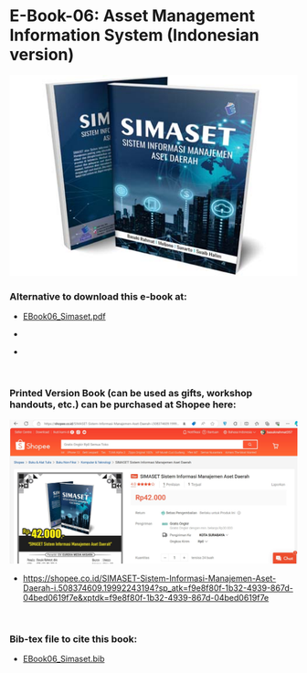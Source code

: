 # E-Book-06: Asset Management Information System (Indonesian version)

<p align="center">
  <img src="https://github.com/bsrahmat/ebook-06/blob/main/SIMASET.jpg" alt="" class="img-responsive" width="700">
</p>

### Alternative to download this e-book at:

- <a href="https://github.com/bsrahmat/ebook-06/blob/main/EBook06_Simaset.pdf" target="_blank">EBook06_Simaset.pdf</a>

- <a href="" target="_blank"></a>

- <a href="" target="_blank"></a>

<br>

### Printed Version Book (can be used as gifts, workshop handouts, etc.) can be purchased at Shopee here:

<p align="center">
<a href="https://shopee.co.id/SIMASET-Sistem-Informasi-Manajemen-Aset-Daerah-i.508374609.19992243194?sp_atk=f9e8f80f-1b32-4939-867d-04bed0619f7e&xptdk=f9e8f80f-1b32-4939-867d-04bed0619f7e" target="_blank"><img src="https://github.com/bsrahmat/ebook-06/blob/main/shopee_book06.jpg" alt="" class="img-responsive" width="700">
</a>
</p>

- <a href="https://shopee.co.id/SIMASET-Sistem-Informasi-Manajemen-Aset-Daerah-i.508374609.19992243194?sp_atk=f9e8f80f-1b32-4939-867d-04bed0619f7e&xptdk=f9e8f80f-1b32-4939-867d-04bed0619f7e" target="_blank">https://shopee.co.id/SIMASET-Sistem-Informasi-Manajemen-Aset-Daerah-i.508374609.19992243194?sp_atk=f9e8f80f-1b32-4939-867d-04bed0619f7e&xptdk=f9e8f80f-1b32-4939-867d-04bed0619f7e</a>

<br>

### Bib-tex file to cite this book:

- <a href="https://github.com/bsrahmat/ebook-06/blob/main/EBook06_Simaset.bib" target="_blank">EBook06_Simaset.bib</a>

<br>


